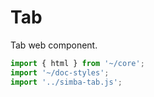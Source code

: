 # Tab

Tab web component.

```js script
import { html } from '~/core';
import '~/doc-styles';
import '../simba-tab.js';
```
